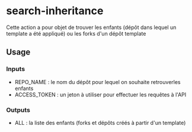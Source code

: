 # search-inheritance

Cette action a pour objet de trouver les enfants (dépôt dans lequel un template a été appliqué) ou les forks d'un dépôt template

## Usage

### Inputs

- REPO_NAME : le nom du dépôt pour lequel on souhaite retrouverles enfants
- ACCESS_TOKEN : un jeton à utiliser pour effectuer les requêtes à l'API

### Outputs

- ALL : la liste des enfants (forks et dépôts créés à partir d'un template)
